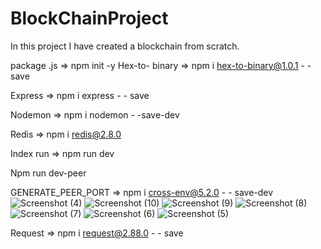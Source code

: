 # BlockChainProject
In this project I have created a blockchain from scratch.

package .js => npm init -y
Hex-to- binary => npm i hex-to-binary@1.0.1 - -save

Express => npm i express - - save

Nodemon => npm i nodemon - -save-dev 

Redis => npm i redis@2.8.0 

Index run => npm run dev 

Npm run dev-peer

GENERATE_PEER_PORT => npm i cross-env@5.2.0 - - save-dev
![Screenshot (4)](https://github.com/Sikanto-Mandal/BlockChainProject/assets/119433997/5ce5a265-a89c-4e4a-869d-58e1a82d96d8)
![Screenshot (10)](https://github.com/Sikanto-Mandal/BlockChainProject/assets/119433997/79cee21f-9399-483d-8f60-203b472e4840)
![Screenshot (9)](https://github.com/Sikanto-Mandal/BlockChainProject/assets/119433997/a02a2a95-a65f-4e90-ae18-91c7a98e1e9a)
![Screenshot (8)](https://github.com/Sikanto-Mandal/BlockChainProject/assets/119433997/73a598f2-df2f-45e2-90f4-ad3e3b217f78)
![Screenshot (7)](https://github.com/Sikanto-Mandal/BlockChainProject/assets/119433997/e7e3dc43-f415-4ec2-96c2-15b9df71b2cb)
![Screenshot (6)](https://github.com/Sikanto-Mandal/BlockChainProject/assets/119433997/ae238257-3037-44b3-9d39-b261c521af55)
![Screenshot (5)](https://github.com/Sikanto-Mandal/BlockChainProject/assets/119433997/e4edf985-cdf8-4c8d-b659-2acc9ea69f5d)

Request => npm i request@2.88.0 - - save
